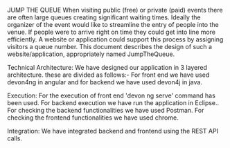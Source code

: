JUMP THE QUEUE
When visiting public (free) or private (paid) events there are often large queues creating significant waiting times. Ideally the organizer of the event would like to streamline the entry of people into the venue. If people were to arrive right on time they could get into line more efficiently. A website or application could support this process by assigning visitors a queue number. This document describes the design of such a website/application, appropriately named JumpTheQueue.

 

Technical Architecture:
We have designed our application in 3 layered architecture. these are divided as follows:-
For front end we have used devon4ng in angular and for backend we have used devon4j in java.

 

Execution: For the execution of front end 'devon ng serve' command has been used. For backend execution we have run the application in Eclipse..
           For checking the backend functionalities we have used Postman. 
           For checking the frontend functionalities we have used chrome.
           
Integration: We have integrated backend and frontend using the REST API calls.
